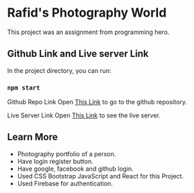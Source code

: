 # Rafid's Photography World

This project was an assignment from programming hero.

## Github Link and Live server Link

In the project directory, you can run:

### `npm start`

Github Repo Link
Open [This Link](https://github.com/programming-hero-web-course-4/independent-service-provider-ToxicPlatypus) to go to the github repository.

Live Server Link
Open [This Link](https://github.com/programming-hero-web-course-4/independent-service-provider-ToxicPlatypus) to see the live server.

## Learn More

- Photography portfolio of a person.
- Have login register button.
- Have google, facebook and github login.
- Used CSS Bootstrap JavaScript and React for this Project.
- Used Firebase for authentication.
